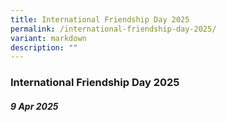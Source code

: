 ```yaml
---
title: International Friendship Day 2025
permalink: /international-friendship-day-2025/
variant: markdown
description: ""
---
```

### **International Friendship Day 2025**

##### 9 Apr 2025